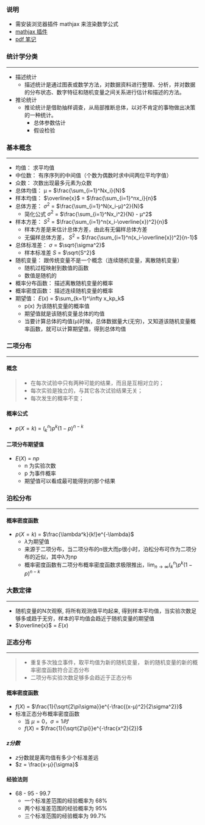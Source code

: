 ### 说明
* 需安装浏览器插件 mathjax 来渲染数学公式
* [mathjax 插件](https://chrome.google.com/webstore/detail/mathjax-plugin-for-github/ioemnmodlmafdkllaclgeombjnmnbima)
* [pdf 笔记](/firstDay.pdf)

### 统计学分类
------
*  描述统计
	*  描述统计是通过图表或数学方法，对数据资料进行整理、分析，并对数据的分布状态、数字特征和随机变量之间关系进行估计和描述的方法。
* 推论统计
	* 推论统计是借助抽样调查，从局部推断总体，以对不肯定的事物做出决策的一种统计。
		* 总体参数估计
		* 假设检验

### 基本概念
------
* 均值： 求平均值
* 中位数： 有序序列的中间值（个数为偶数时求中间两位平均字值）
* 众数： 次数出现最多元素为众数
* 总体均值： μ = $\frac{\sum_{i=1}^Nx_i}{N}$
* 样本均值： $\overline{x}$ = $\frac{\sum_{i=1}^nx_i}{n}$
* 总体方差： $\sigma^2$ =  $\frac{\sum_{i=1}^N(x_i-μ)^2}{N}$
	* 简化公式  $\sigma^2$ =  $\frac{\sum_{i=1}^Nx_i^2}{N} - μ^2$
* 样本方差： $S^2$ =  $\frac{\sum_{i=1}^n(x_i-\overline{x})^2}{n}$
	- 样本方差是来估计总体方差，由此有无偏样总体方差
	- 无偏样总体方差， $S^2$ =  $\frac{\sum_{i=1}^n(x_i-\overline{x})^2}{n-1}$
* 总体标准差：  $\sigma$ = $\sqrt{\sigma^2}$
	-  样本标准差  $S$ = $\sqrt{S^2}$
* 随机变量： 跟传统变量不是一个概念（连续随机变量，离散随机变量）
	*  随机过程映射到数值的函数
	*  数值是随机的
* 概率分布函数： 描述离散随机变量的概率
* 概率密度函数： 描述连续随机变量的概率
* 期望值： $E(x)$ =  $\sum_{k=1}^\infty x_kp_k$
	*  p(x) 为该随机变量的概率值
	*  期望值就是该随机变量总体的均值
	*  当要计算总体的均值(μ)时候，总体数据量大(无穷)，又知道该随机变量概率函数，就可以计算期望值，得到总体均值

### 二项分布
------
#### 概念
> - 在每次试验中只有两种可能的结果，而且是互相对立的；
> - 每次实验是独立的，与其它各次试验结果无关；
> - 每次发生的概率不变；
#### 概率公式
* $p(X=k)$ = $(_k^n)p^k(1-p)^{n-k}$
#### 二项分布期望值
* $E(X)$ = $np$
	* n 为实验次数
	* p 为事件概率
	* 期望值可以看成最可能得到的那个结果
	
### 泊松分布
------
#### 概率密度函数
* $p(X=k)$ = $\frac{\lambda^k}{k!}e^{-\lambda}$
	* $\lambda$为期望值
	* 来源于二项分布，当二项分布的n很大而p很小时，泊松分布可作为二项分布的近似，其中λ为np
	* 概率密度函数有二项分布概率密度函数求极限推出，$\lim_{n\to\infty}(_k^n)p^k(1-p)^{n-k}$

### 大数定律            
------
> 
 * 随机变量的N次观察, 将所有观测值平均起来,  得到样本平均值，当实验次数足够多或趋于无穷，样本的平均值会趋近于随机变量的期望值
 * $\overline{x}$ =  $E(x)$
 
### 正态分布
------
>* 重复多次独立事件，取平均值为新的随机变量， 新的随机变量的新的概率密度函数符合正态分布
>* 二项分布实验次数足够多会趋近于正态分布

#### 概率密度函数
* $f(X)$ = $\frac{1}{\sqrt{2\pi\sigma}}e^{-\frac{(x-μ)^2}{2\sigma^2}}$ 
* 标准正态分布概率密度函数
	* 当 $μ=0，\sigma=1时$
	* $f(X)$ = $\frac{1}{\sqrt{2\pi}}e^{-\frac{x^2}{2}}$ 

#### $z分数$
* $z$分数就是离均值有多少个标准差远
* $z = \frac{x-μ}{\sigma}$

#### 经验法则
* 68 - 95 - 99.7
	* 一个标准差范围的经验概率为 68%
	* 两个标准差范围的经验概率为 95%
	* 三个标准范围的经验概率为 99.7%